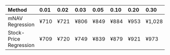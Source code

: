 | Method                 | 0.01   | 0.02   | 0.03   | 0.05   | 0.10   | 0.20   | 0.30   | 0.40   | 0.50   | 0.60   | 0.70   | 0.80   | 0.90   | 0.95   | 0.97   | 0.98   | 0.99   |
|:-----------------------|:-------|:-------|:-------|:-------|:-------|:-------|:-------|:-------|:-------|:-------|:-------|:-------|:-------|:-------|:-------|:-------|:-------|
| mNAV Regression        | ¥710   | ¥721   | ¥806   | ¥849   | ¥884   | ¥953   | ¥1,028 | ¥1,217 | ¥1,375 | ¥1,477 | ¥1,751 | ¥2,129 | ¥2,661 | ¥2,840 | ¥3,020 | ¥3,099 | ¥3,071 |
| Stock-Price Regression | ¥709   | ¥720   | ¥749   | ¥839   | ¥879   | ¥921   | ¥973   | ¥1,101 | ¥1,218 | ¥1,291 | ¥1,541 | ¥2,017 | ¥2,360 | ¥2,665 | ¥2,756 | ¥2,795 | ¥2,866 |